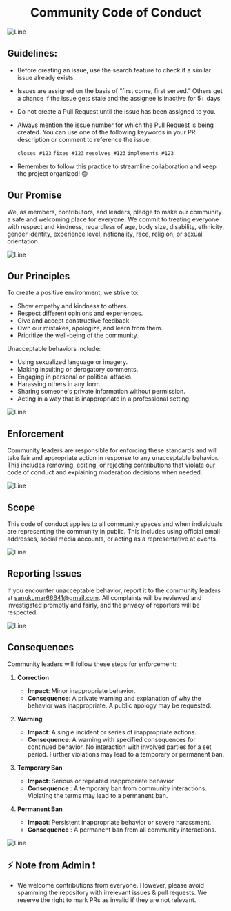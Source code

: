 <h1 align = "center">Community Code of Conduct</h1>

![Line](https://github.com/Avdhesh-Varshney/WebMasterLog/assets/114330097/4b78510f-a941-45f8-a9d5-80ed0705e847)

## Guidelines:

- Before creating an issue, use the search feature to check if a similar issue already exists.
- Issues are assigned on the basis of “first come, first served.” Others get a chance if the issue gets stale and the assignee is inactive for 5+ days.
- Do not create a Pull Request until the issue has been assigned to you.
- Always mention the issue number for which the Pull Request is being created. You can use one of the following keywords in your PR description or comment to reference the issue:

  `closes #123` `fixes #123` `resolves #123` `implements #123`
- Remember to follow this practice to streamline collaboration and keep the project organized! 😊

## Our Promise

We, as members, contributors, and leaders, pledge to make our community a safe and welcoming place for everyone. We commit to treating everyone with respect and kindness, regardless of age, body size, disability, ethnicity, gender identity, experience level, nationality, race, religion, or sexual orientation.

![Line](https://github.com/Avdhesh-Varshney/WebMasterLog/assets/114330097/4b78510f-a941-45f8-a9d5-80ed0705e847)

## Our Principles

To create a positive environment, we strive to:

- Show empathy and kindness to others.
- Respect different opinions and experiences.
- Give and accept constructive feedback.
- Own our mistakes, apologize, and learn from them.
- Prioritize the well-being of the community.

Unacceptable behaviors include:

- Using sexualized language or imagery.
- Making insulting or derogatory comments.
- Engaging in personal or political attacks.
- Harassing others in any form.
- Sharing someone's private information without permission.
- Acting in a way that is inappropriate in a professional setting.

![Line](https://github.com/Avdhesh-Varshney/WebMasterLog/assets/114330097/4b78510f-a941-45f8-a9d5-80ed0705e847)

## Enforcement

Community leaders are responsible for enforcing these standards and will take fair and appropriate action in response to any unacceptable behavior. This includes removing, editing, or rejecting contributions that violate our code of conduct and explaining moderation decisions when needed.

![Line](https://github.com/Avdhesh-Varshney/WebMasterLog/assets/114330097/4b78510f-a941-45f8-a9d5-80ed0705e847)

## Scope

This code of conduct applies to all community spaces and when individuals are representing the community in public. This includes using official email addresses, social media accounts, or acting as a representative at events.

![Line](https://github.com/Avdhesh-Varshney/WebMasterLog/assets/114330097/4b78510f-a941-45f8-a9d5-80ed0705e847)

## Reporting Issues

If you encounter unacceptable behavior, report it to the community leaders at sanukumar66641@gmail.com. All complaints will be reviewed and investigated promptly and fairly, and the privacy of reporters will be respected.

![Line](https://github.com/Avdhesh-Varshney/WebMasterLog/assets/114330097/4b78510f-a941-45f8-a9d5-80ed0705e847)

## Consequences

Community leaders will follow these steps for enforcement:

1. **Correction**
   - **Impact**: Minor inappropriate behavior.
   - **Consequence**: A private warning and explanation of why the behavior was inappropriate. A public apology may be requested.

2. **Warning**
   - **Impact**: A single incident or series of inappropriate actions.
   - **Consequence**: A warning with specified consequences for continued behavior. No interaction with involved parties for a set period. Further violations may lead to a temporary or permanent ban.

3. **Temporary Ban**
   - **Impact**: Serious or repeated inappropriate behavior
   - **Consequence** : A temporary ban from community interactions. Violating the terms may lead to a permanent ban.

4. **Permanent Ban**
   - **Impact**: Persistent inappropriate behavior or severe harassment.
   - **Consequence** : A permanent ban from all community interactions.

![Line](https://github.com/Avdhesh-Varshney/WebMasterLog/assets/114330097/4b78510f-a941-45f8-a9d5-80ed0705e847)

## :zap: Note from Admin ❗

- We welcome contributions from everyone. However, please avoid spamming the repository with irrelevant issues & pull requests. We reserve the right to mark PRs as invalid if they are not relevant.
